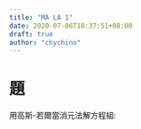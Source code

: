 ```yaml
---
title: "MA LA 1"
date: 2020-07-06T18:37:51+08:00
draft: true
author: "chychino"
---
```

# 題
用高斯-若爾當消元法解方程組:

